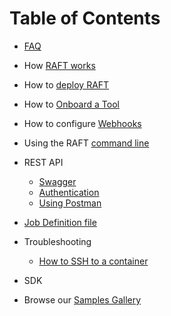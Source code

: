 # Table of Contents

* [FAQ](faq.md)
* How [RAFT works](how-it-works.md)
* How to [deploy RAFT](how-to-deploy.md)
* How to [Onboard a Tool](how-to-onboard-a-tool.md)
* How to configure [Webhooks](how-to-configure-webhooks.md)

* Using the RAFT [command line](cli-reference.md)
* REST API
  * [Swagger](sdk/swagger.md)
  * [Authentication](schema/authentication)
  * [Using Postman](schema/postman.md)

* [Job Definition file](schema/jobdefinition.md)
* Troubleshooting
  * [How to SSH to a container](troubleshooting/idle.md)
* SDK
* Browse our [Samples Gallery](samples.md)
